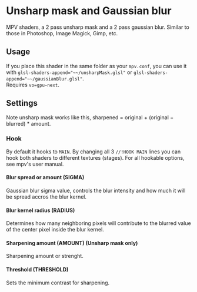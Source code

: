 # Unsharp mask and Gaussian blur
MPV shaders, a 2 pass unsharp mask and a 2 pass gaussian blur. Similar to those in Photoshop, Image Magick, Gimp, etc.

## Usage
If you place this shader in the same folder as your `mpv.conf`, you can use it with `glsl-shaders-append="~~/unsharpMask.glsl"` or `glsl-shaders-append="~~/gaussianBlur.glsl"`. \
Requires `vo=gpu-next`.

## Settings
Note unsharp mask works like this, sharpened = original + (original − blurred) * amount.

### Hook
By default it hooks to `MAIN`. By changing all 3 `//!HOOK MAIN` lines you can hook both shaders to different textures (stages). For all hookable options, see mpv's user manual.

#### Blur spread or amount (SIGMA)
Gaussian blur sigma value, controls the blur intensity and how much it will be spread accros the blur kernel.

#### Blur kernel radius (RADIUS)
Determines how many neighboring pixels will contribute to the blurred value of the center pixel inside the blur kernel.

#### Sharpening amount (AMOUNT) (Unsharp mask only)
Sharpening amount or strenght.

#### Threshold (THRESHOLD)
Sets the minimum contrast for sharpening.
